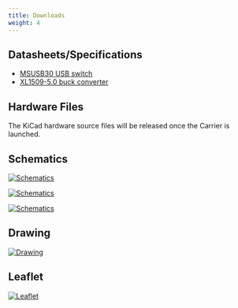 ```yaml
---
title: Downloads
weight: 4
---
```


## Datasheets/Specifications
- [MSUSB30 USB switch](https://wmsc.lcsc.com/wmsc/upload/file/pdf/v2/lcsc/1809010913_Hangzhou-Ruimeng-Tech-MSUSB30_C231929.pdf)
- [XL1509-5.0 buck converter](https://www.lcsc.com/datasheet/lcsc_datasheet_2403200255_UMW-Youtai-Semiconductor-Co---Ltd--XL1509-5-0_C2902368.pdf)

## Hardware Files
The KiCad hardware source files will be released once the Carrier is launched.
<!--- The KiCad hardware source files for the board can be found on [Github](https://github.com/solderparty/rp2xxx_stamp__carrier_xl_hw/). --->

## Schematics

<div class="text-center">

[![Schematics](/docs/rp2xxx-stamp-carrier-xl/schematics_rp2xxx_stamp_carrier_xl.png)](/docs/rp2xxx-stamp-carrier-xl/schematics_rp2xxx_stamp_carrier_xl.png)

</div>

<div class="text-center">

[![Schematics](/docs/rp2xxx-stamp-carrier-xl/schematics_rp2xxx_stamp_carrier_xl_power.png)](/docs/rp2xxx-stamp-carrier-xl/schematics_rp2xxx_stamp_carrier_xl_power.png)

</div>

<div class="text-center">

[![Schematics](/docs/rp2xxx-stamp-carrier-xl/schematics_rp2xxx_stamp_carrier_xl_usb.png)](/docs/rp2xxx-stamp-carrier-xl/schematics_rp2xxx_stamp_carrier_xl_usb.png)

</div>

## Drawing

<div class="text-center">

[![Drawing](/docs/rp2xxx-stamp-carrier-xl/drawing_rp2xxx_stamp_carrier_xl.png)](/docs/rp2xxx-stamp-carrier-xl/drawing_rp2xxx_stamp_carrier_xl.png)

</div>

## Leaflet

<div class="text-center">

[![Leaflet](/docs/rp2xxx-stamp-carrier-xl/leaflet_rp2xxx_stamp_carrier_xl.png)](/docs/rp2xxx-stamp-carrier-xl/leaflet_rp2xxx_stamp_carrier_xl.png)

</div>

